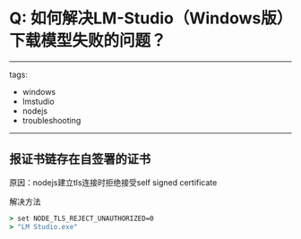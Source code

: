 # Q: 如何解决LM-Studio（Windows版）下载模型失败的问题？

---
tags:
  - windows
  - lmstudio
  - nodejs
  - troubleshooting
---

## 报证书链存在自签署的证书

原因：nodejs建立tls连接时拒绝接受self signed certificate

解决方法
```cmd
> set NODE_TLS_REJECT_UNAUTHORIZED=0
> "LM Studio.exe"
```
